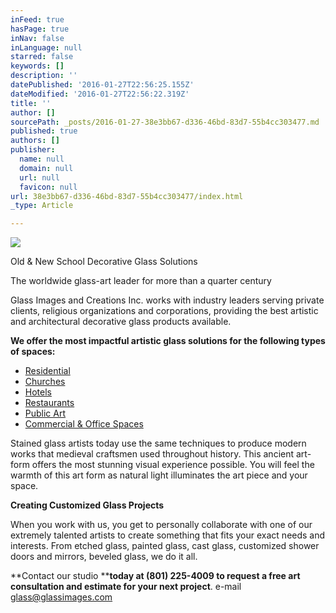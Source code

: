 ```yaml
---
inFeed: true
hasPage: true
inNav: false
inLanguage: null
starred: false
keywords: []
description: ''
datePublished: '2016-01-27T22:56:25.155Z'
dateModified: '2016-01-27T22:56:22.319Z'
title: ''
author: []
sourcePath: _posts/2016-01-27-38e3bb67-d336-46bd-83d7-55b4cc303477.md
published: true
authors: []
publisher:
  name: null
  domain: null
  url: null
  favicon: null
url: 38e3bb67-d336-46bd-83d7-55b4cc303477/index.html
_type: Article

---
```

![](https://the-grid-user-content.s3-us-west-2.amazonaws.com/26783fc1-ea5d-4f97-b5ed-abae9cc495f5.JPG)

Old & New School Decorative Glass Solutions

The worldwide glass-art leader for more than a quarter
century

Glass Images and Creations Inc. works with industry leaders
serving private clients, religious organizations and corporations, providing
the best artistic and architectural decorative glass products available. 

**We offer the most impactful artistic glass solutions for
the following types of spaces:**

* [Residential][0]
* [Churches][1]
* [Hotels][2]
* [Restaurants][3]
* [Public Art][4]
* [Commercial
& Office Spaces][5]

Stained glass artists today use the same techniques to
produce modern works that medieval craftsmen used throughout history. This
ancient art-form offers the most stunning visual experience possible. You will
feel the warmth of this art form as natural light illuminates the art piece and
your space.

**Creating Customized Glass Projects**

When you work with us, you get to personally collaborate
with one of our extremely talented artists to create something that fits your
exact needs and interests. From etched glass, painted glass, cast glass, customized
shower doors and mirrors, beveled glass, we do it all.

**Contact our studio ****today at (801) 225-4009 to
request a free art consultation and estimate for your next project**. e-mail [glass@glassimages.com][6]

[0]: http://www.glassimages.org/project-type/residential.aspx
[1]: http://www.glassimages.org/project-type/churches.aspx
[2]: http://www.glassimages.org/project-type/hotels.aspx
[3]: http://www.glassimages.org/project-type/restaurants.aspx
[4]: http://www.glassimages.org/project-type/public-art.aspx
[5]: http://www.glassimages.org/project-type/commercial-office-spaces.aspx
[6]: glass@glassimages.com